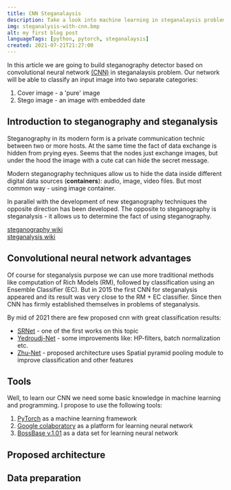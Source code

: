 ```yaml
---
title: CNN Steganalaysis 
description: Take a look into machine learning in steganalaysis problem 
img: steganalysis-with-cnn.bmp 
alt: my first blog post 
languageTags: [python, pytorch, steganalaysis]
created: 2021-07-21T21:27:00
---
```


In this article we are going to build steganography detector based on convolutional neural network
[(CNN)](https://towardsdatascience.com/a-comprehensive-guide-to-convolutional-neural-networks-the-eli5-way-3bd2b1164a53)
in steganalaysis problem. Our network will be able to classify an input image into two separate categories:

1. Cover image - a 'pure' image
2. Stego image - an image with embedded date

## Introduction to steganography and steganalysis
Steganography in its modern form is a private communication technic between two or more hosts. At the same time the fact
of data exchange is hidden from prying eyes. Seems that the nodes just exchange images, but under the hood the image
with a cute cat can hide the secret message.

Modern steganography techniques allow us to hide the data inside different digital data sources (**containers**):
audio, image, video files. But most common way - using image container.

In parallel with the development of new steganography techniques the opposite direction has been developed.
The opposite to steganography is steganalysis - it allows us to determine the fact of using steganography.

<p class="text-right">
    <a href="https://en.wikipedia.org/wiki/Steganography">steganography wiki</a><br/>
    <a href="https://en.wikipedia.org/wiki/Steganalysis">steganalysis wiki</a>
</p>

## Convolutional neural network advantages
Of course for steganalysis purpose we can use more traditional methods like computation of Rich Models (RM),
followed by classification using an Ensemble Classifier (EC). But in 2015 the first CNN for steganalysis
appeared and its result was very close to the RM + EC classifier. Since then CNN has firmly established
themselves in problems of steganalysis.

By mid of 2021 there are few proposed cnn with great classification results: 
* [SRNet](https://ieeexplore.ieee.org/document/8470101) - one of the first works on this topic
* [Yedroudj-Net](https://github.com/yedmed/steganalysis_with_CNN_Yedroudj-Net) - some improvements like: HP-filters, batch normalization etc.
* [Zhu-Net](https://www.researchgate.net/publication/326696542_Efficient_feature_learning_and_multi-size_image_steganalysis_based_on_CNN) - proposed architecture uses Spatial pyramid pooling module to improve classification and other features

## Tools
Well, to learn our CNN we need some basic knowledge in machine learning and programming. I propose to use
the following tools:
1. [PyTorch](https://pytorch.org/) as a machine learning framework
2. [Google colaboratory](https://colab.research.google.com/?utm_source=scs-index) as a platform for learning neural network
3. [BossBase v.1.01](http://dde.binghamton.edu/download/ImageDB/BOSSbase_1.01.zip) as a data set for learning neural network

## Proposed architecture

## Data preparation

